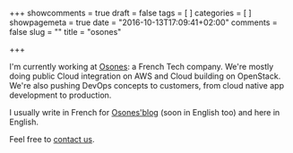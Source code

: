 +++
showcomments = true
draft = false
tags = [
]
categories = [
]
showpagemeta = true
date = "2016-10-13T17:09:41+02:00"
comments = false
slug = ""
title = "osones"

+++

I'm currently working at [Osones](https://osones.com): a French Tech company. We're mostly doing public Cloud integration on AWS and Cloud building on OpenStack. We're also pushing DevOps concepts to customers, from cloud native app development to production.

I usually write in French for [Osones'blog](https://blog.osones.io) (soon in English too) and here in English.

Feel free to [contact us](mailto:contact@osones.com).
